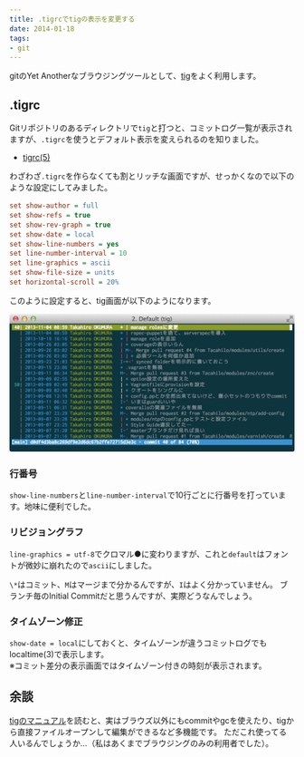 ```yaml
---
title: .tigrcでtigの表示を変更する
date: 2014-01-18
tags: 
- git
---
```

gitのYet Anotherなブラウジングツールとして、[tig](https://github.com/jonas/tig)をよく利用します。

## .tigrc

Gitリポジトリのあるディレクトリで`tig`と打つと、コミットログ一覧が表示されますが、`.tigrc`を使うとデフォルト表示を変えられるのを知りました。

 * [tigrc(5)](http://jonas.nitro.dk/tig/tigrc.5.html)

わざわざ`.tigrc`を作らなくても割とリッチな画面ですが、せっかくなので以下のような設定にしてみました。

```ini
set show-author = full
set show-refs = true
set show-rev-graph = true
set show-date = local
set show-line-numbers = yes
set line-number-interval = 10
set line-graphics = ascii
set show-file-size = units
set horizontal-scroll = 20%
```

このように設定すると、tig画面が以下のようになります。

![](/images/2014/01/18/tig@2x.png)

### 行番号

`show-line-numbers`と`line-number-interval`で10行ごとに行番号を打っています。地味に便利でした。

### リビジョングラフ

`line-graphics = utf-8`でクロマル●に変わりますが、これと`default`はフォントが微妙に崩れたので`ascii`にしました。

`\*`はコミット、`M`はマージまで分かるんですが、`I`はよく分かっていません。
ブランチ毎のInitial Commitだと思うんですが、実際どうなんでしょう。

### タイムゾーン修正

`show-date = local`にしておくと、タイムゾーンが違うコミットログでもlocaltime(3)で表示します。  
※コミット差分の表示画面ではタイムゾーン付きの時刻が表示されます。

## 余談

[tigのマニュアル](http://jonas.nitro.dk/tig/manual.html)を読むと、実はブラウズ以外にもcommitやgcを使えたり、tigから直接ファイルオープンして編集ができるなど多機能です。
ただこれ使ってる人いるんでしょうか…（私はあくまでブラウジングのみの利用者でした）。

